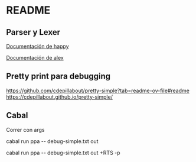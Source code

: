 # README

## Parser y Lexer

[Documentación de happy](https://haskell-happy.readthedocs.io/en/latest/index.html)

[Documentación de alex](https://haskell-alex.readthedocs.io/en/latest/)

## Pretty print para debugging

https://github.com/cdepillabout/pretty-simple?tab=readme-ov-file#readme
https://cdepillabout.github.io/pretty-simple/

## Cabal

Correr con args

cabal run ppa -- debug-simple.txt out

cabal run ppa -- debug-simple.txt out +RTS -p